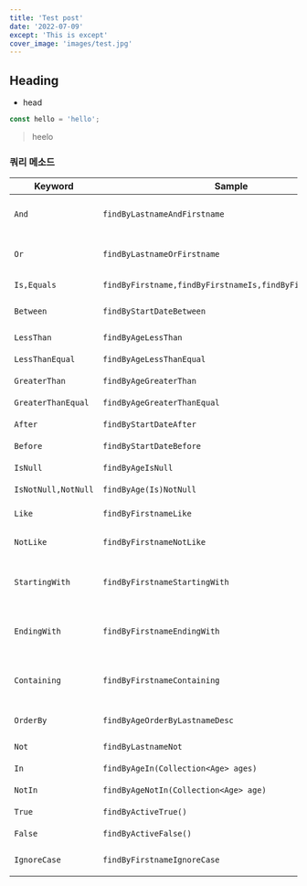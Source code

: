 ```yaml
---
title: 'Test post'
date: '2022-07-09'
except: 'This is except'
cover_image: 'images/test.jpg'
---
```


## Heading
- head

```js
const hello = 'hello';
```

> heelo

### 쿼리 메소드

|Keyword            |Sample            |JPQL Snippet |
|-------------------|------------------|-------------|
|`And`|`findByLastnameAndFirstname`|`… where x.lastname = ?1 and x.firstname = ?2`|
|`Or`|`findByLastnameOrFirstname`|`… where x.lastname = ?1 or x.firstname = ?2`|
|`Is,Equals`|`findByFirstname,findByFirstnameIs,findByFirstnameEquals`|`… where x.firstname = 1?`|
|`Between`|`findByStartDateBetween`|`… where x.startDate between 1? and ?2`|
|`LessThan`|`findByAgeLessThan`|`… where x.age < ?1`|
|`LessThanEqual`|`findByAgeLessThanEqual`|`… where x.age ⇐ ?1`|
|`GreaterThan`|`findByAgeGreaterThan`|`… where x.age > ?1`|
|`GreaterThanEqual`|`findByAgeGreaterThanEqual`|`… where x.age >= ?1`|
|`After`|`findByStartDateAfter`|`… where x.startDate > ?1`|
|`Before`|`findByStartDateBefore`|`… where x.startDate < ?1`|
|`IsNull`|`findByAgeIsNull`|`… where x.age is null`|
|`IsNotNull,NotNull`|`findByAge(Is)NotNull`|`… where x.age not null`|
|`Like`|`findByFirstnameLike`|`… where x.firstname like ?1|
|`NotLike`|`findByFirstnameNotLike`|`… where x.firstname not like ?1`|
|`StartingWith`|`findByFirstnameStartingWith`|`… where x.firstname like ?1(parameter bound with appended %)`|
|`EndingWith`|`findByFirstnameEndingWith`|`… where x.firstname like ?1(parameter bound with prepended %)`|
|`Containing`|`findByFirstnameContaining`|`… where x.firstname like ?1(parameter bound wrapped in %)`|
|`OrderBy`|`findByAgeOrderByLastnameDesc`|`… where x.age = ?1 order by x.lastname desc`|
|`Not`|`findByLastnameNot`|`… where x.lastname <> ?1`|
|`In`|`findByAgeIn(Collection<Age> ages)`|`… where x.age in ?1`|
|`NotIn`|`findByAgeNotIn(Collection<Age> age)`|`… where x.age not in ?1`|
|`True`|`findByActiveTrue()`|`… where x.active = true`|
|`False`|`findByActiveFalse()`|`… where x.active = false`|
|`IgnoreCase`|`findByFirstnameIgnoreCase`|`… where UPPER(x.firstame) = UPPER(?1)`|
